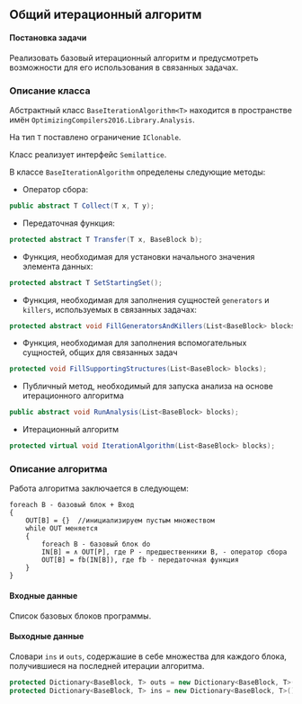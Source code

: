 ## Общий итерационный алгоритм

#### Постановка задачи
Реализовать базовый итерационный алгоритм и предусмотреть возможности для его использования в связанных задачах.

### Описание класса 
Абстрактный класс `BaseIterationAlgorithm<T>` находится в пространстве имён `OptimizingCompilers2016.Library.Analysis`.

На тип `T` поставлено ограничение `IClonable`.

Класс реализует интерфейс `Semilattice`.

В классе `BaseIterationAlgorithm` определены следующие методы:

* Оператор сбора:
```cs
public abstract T Collect(T x, T y);
```

* Передаточная функция:
```cs
protected abstract T Transfer(T x, BaseBlock b);
```

* Функция, необходимая для установки начального значения элемента данных:
```cs
protected abstract T SetStartingSet();
```

* Функция, необходимая для заполнения сущностей `generators` и `killers`, используемых в связанных задачах:
```cs
protected abstract void FillGeneratorsAndKillers(List<BaseBlock> blocks);
```

* Функция, необходимая для заполнения вспомогательных сущностей, общих для связанных задач
```cs
protected void FillSupportingStructures(List<BaseBlock> blocks);
```

* Публичный метод, необходимый для запуска анализа на основе итерационного алгоритма
```cs
public abstract void RunAnalysis(List<BaseBlock> blocks);
```

* Итерационный алгоритм
```cs
protected virtual void IterationAlgorithm(List<BaseBlock> blocks);
```

### Описание алгоритма 
Работа алгоритма заключается в следующем:

```
foreach B - базовый блок + Вход
{
	OUT[B] = {}  //инициализируем пустым множеством
    while OUT меняется
    {
    	foreach B - базовый блок do
        IN[B] = ∧ OUT[P], где P - предшественники B, - оператор сбора
        OUT[B] = fb(IN[B]), где fb - передаточная функция
    }
}

```




#### Входные данные

Список базовых блоков программы.

#### Выходные данные 

Словари `ins` и `outs`, содержашие в себе множества для каждого блока, получившиеся на последней итерации алгоритма.

```cs
protected Dictionary<BaseBlock, T> outs = new Dictionary<BaseBlock, T>();
protected Dictionary<BaseBlock, T> ins = new Dictionary<BaseBlock, T>();
```


















